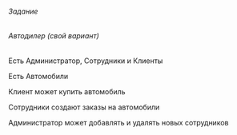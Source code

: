 ###### Задание

###### Автодилер (свой вариант)

Есть Администратор, Сотрудники и Клиенты

Есть Автомобили

Клиент может купить автомобиль

Сотрудники создают заказы на автомобили

Администратор может добавлять и удалять новых сотрудников


